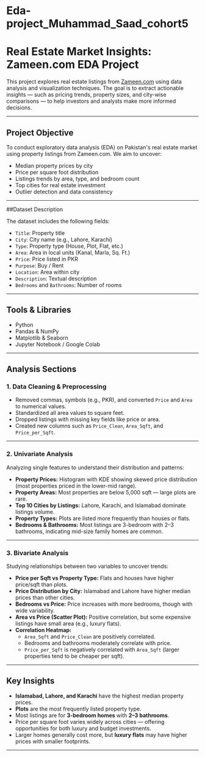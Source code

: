 # Eda-project_Muhammad_Saad_cohort5
# Real Estate Market Insights: Zameen.com EDA Project

This project explores real estate listings from [Zameen.com](https://www.zameen.com/) using data analysis and visualization techniques. The goal is to extract actionable insights — such as pricing trends, property sizes, and city-wise comparisons — to help investors and analysts make more informed decisions.

---

## Project Objective

To conduct exploratory data analysis (EDA) on Pakistan's real estate market using property listings from Zameen.com. We aim to uncover:

- Median property prices by city
- Price per square foot distribution
- Listings trends by area, type, and bedroom count
- Top cities for real estate investment
- Outlier detection and data consistency

---

##Dataset Description

The dataset includes the following fields:

- `Title`: Property title  
- `City`: City name (e.g., Lahore, Karachi)  
- `Type`: Property type (House, Plot, Flat, etc.)  
- `Area`: Area in local units (Kanal, Marla, Sq. Ft.)  
- `Price`: Price listed in PKR  
- `Purpose`: Buy / Rent  
- `Location`: Area within city  
- `Description`: Textual description  
- `Bedrooms` and `Bathrooms`: Number of rooms  

---

## Tools & Libraries

- Python  
- Pandas & NumPy  
- Matplotlib & Seaborn  
- Jupyter Notebook / Google Colab  

---

##  Analysis Sections

### 1.  Data Cleaning & Preprocessing
- Removed commas, symbols (e.g., PKR), and converted `Price` and `Area` to numerical values.
- Standardized all area values to square feet.
- Dropped listings with missing key fields like price or area.
- Created new columns such as `Price_Clean`, `Area_Sqft`, and `Price_per_Sqft`.

---

### 2.  Univariate Analysis
Analyzing single features to understand their distribution and patterns:

- **Property Prices:** Histogram with KDE showing skewed price distribution (most properties priced in the lower-mid range).
- **Property Areas:** Most properties are below 5,000 sqft — large plots are rare.
- **Top 10 Cities by Listings:** Lahore, Karachi, and Islamabad dominate listings volume.
- **Property Types:** Plots are listed more frequently than houses or flats.
- **Bedrooms & Bathrooms:** Most listings are 3-bedroom with 2–3 bathrooms, indicating mid-size family homes are common.

---

### 3.  Bivariate Analysis
Studying relationships between two variables to uncover trends:

- **Price per Sqft vs Property Type:** Flats and houses have higher price/sqft than plots.
- **Price Distribution by City:** Islamabad and Lahore have higher median prices than other cities.
- **Bedrooms vs Price:** Price increases with more bedrooms, though with wide variability.
- **Area vs Price (Scatter Plot):** Positive correlation, but some expensive listings have small area (e.g., luxury flats).
- **Correlation Heatmap:** 
  - `Area_Sqft` and `Price_Clean` are positively correlated.
  - Bedrooms and bathrooms moderately correlate with price.
  - `Price_per_Sqft` is negatively correlated with `Area_Sqft` (larger properties tend to be cheaper per sqft).

---

## Key Insights

- **Islamabad, Lahore, and Karachi** have the highest median property prices.
- **Plots** are the most frequently listed property type.
- Most listings are for **3-bedroom homes** with **2–3 bathrooms**.
- Price per square foot varies widely across cities — offering opportunities for both luxury and budget investments.
- Larger homes generally cost more, but **luxury flats** may have higher prices with smaller footprints.

---


